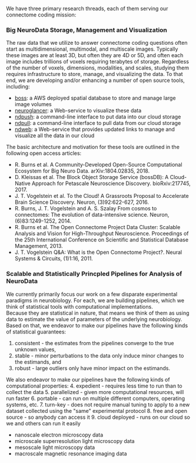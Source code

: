 We have three primary research threads, each of them serving our connectome coding mission:

### Big NeuroData Storage, Management and Visualization

The raw data that we utilize to answer connectome coding questions often start as multidimensional, multimodal, and multiscale images. 
Typically these images are at least 3D, but often they are 4D or 5D, and often each image includes trillions of voxels requiring terabytes of storage. 
Regardless of the number of voxels, dimensions, modalities, and scales, 
studying them requires infrastructure to store, manage, and visualizing the data.
To that end, we are developing and/or enhancing a number of open source tools, including:

- [boss](https://github.com/neurodata/boss): a AWS deployed spatial database to store and manage large image volumes
- [neuroglancer](https://github.com/neurodata/ndviz): a Web-service to visualize these data
- [ndpush](https://github.com/neurodata/ndpush): a command-line interface to put data into our cloud storage
- [ndpull](https://github.com/neurodata/ndpull): a command-line interface to pull data from our cloud storage
- [ndweb](https://github.com/neurodata/ndwebtools): a Web-service that provides updated links to manage and visualize all the data in our cloud

The basic architecture and motivation for these tools are outlined in the following open access articles:

- R. Burns et al. A Community-Developed Open-Source Computational Ecosystem for Big Neuro Data. arXiv:1804.02835, 2018.
- D. Kleissas et al. The Block Object Storage Service (bossDB): A Cloud-Native Approach for Petascale Neuroscience Discovery. bioRxiv:217745, 2017.
- J. T. Vogelstein et al. To the Cloud! A Grassroots Proposal to Accelerate Brain Science Discovery. Neuron, (3)92:622-627, 2016.
- R. Burns, J. T. Vogelstein and A. S. Szalay From cosmos to connectomes: The evolution of data-intensive science. Neuron, (6)83:1249-1252, 2014.
- R. Burns et al. The Open Connectome Project Data Cluster: Scalable Analysis and Vision for High-Throughput Neuroscience. Proceedings of the 25th International Conference on Scientific and Statistical Database Management, 2013.
- J. T. Vogelstein Q&A: What is the Open Connectome Project?. Neural Systems & Circuits, (1)1:16, 2011.

### Scalable and Statistically Princpled Pipelines for Analysis of NeuroData 

We currently primarily focus our work on a few disparate experimental paradigms in neurobiology. 
For each, we are building pipelines, which we think of statistical tools with computational implementations.  
Because they are statistical in nature, that means we think of them as using data to estimate the value of parameters of the underlying neurobiology.
Based on that, we endeavor to make our pipelines have the following kinds of statistical guarantees:

1. consistent - the estimates from the pipelines converge to the true unknown values,
2. stable -  minor perturbations to the data only induce minor changes to the estimands, and
3. robust - large outliers only have minor impact on the estimands.

We also endeavor to make our pipelines have the following kinds of computational properties:
4. expedient - requires less time to run than to collect the data
5. parallelized - given more computational resources, will run faster
6. portable - can run on multiple different computers, operating systems, etc.
7. turn-key - does not require manual tuning to apply to a new dataset collected using the "same" experimental protocol
8. free and open source - so anybody can access it 
9. cloud deployed - runs on our cloud so we and others can run it easily



- nanoscale electron microscopy data
- microscale superresolution light microscopy data
- mesoscale light microscopy data
- macroscale magnetic resonance imaging data

